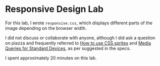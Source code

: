 # Responsive Design Lab
For this lab, I wrote `responsive.css`, which displays different parts of the image depending on the browser width. 

I did not discuss or collaborate with anyone, although I did ask a question on piazza and frequently referred to [How to use CSS sprites](https://css-tricks.com/snippets/css/media-queries-for-standard-devices/) and [Media Queries for Standard Devices](https://css-tricks.com/snippets/css/media-queries-for-standard-devices/), as per suggested in the specs. 

I spent approximately 20 minutes on this lab.